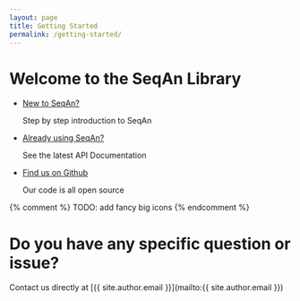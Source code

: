 ```yaml
---
layout: page
title: Getting Started
permalink: /getting-started/
---
```


# Welcome to the SeqAn Library

* [New to SeqAn?](https://docs.seqan.de/seqan/3-master-user/usergroup1.html)

  Step by step introduction to SeqAn
* [Already using SeqAn?](https://docs.seqan.de/seqan3.html)

  See the latest API Documentation
* [Find us on Github](https://github.com/seqan)

  Our code is all open source

{% comment %}
TODO: add fancy big icons
{% endcomment %}

# Do you have any specific question or issue?

Contact us directly at [{{ site.author.email }}](mailto:{{ site.author.email }})
